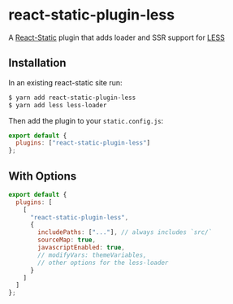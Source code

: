 # react-static-plugin-less

A [React-Static](https://react-static.js.org) plugin that adds loader and SSR support for [LESS](https://github.com/less/less.js)

## Installation

In an existing react-static site run:

```bash
$ yarn add react-static-plugin-less
$ yarn add less less-loader
```

Then add the plugin to your `static.config.js`:

```javascript
export default {
  plugins: ["react-static-plugin-less"]
};
```

## With Options

```javascript
export default {
  plugins: [
    [
      "react-static-plugin-less",
      {
        includePaths: ["..."], // always includes `src/`
        sourceMap: true,
        javascriptEnabled: true,
        // modifyVars: themeVariables,
        // other options for the less-loader
      }
    ]
  ]
};
```

